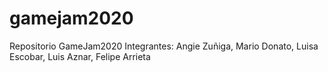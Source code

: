 # gamejam2020
Repositorio GameJam2020 Integrantes: Angie Zuñiga, Mario Donato, Luisa Escobar, Luis Aznar, Felipe Arrieta
